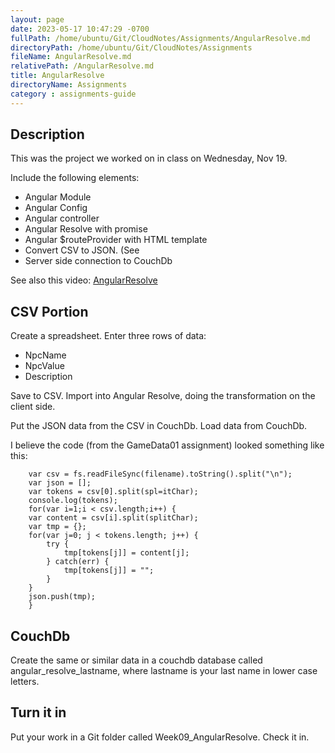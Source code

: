 ```yaml
---
layout: page
date: 2023-05-17 10:47:29 -0700
fullPath: /home/ubuntu/Git/CloudNotes/Assignments/AngularResolve.md
directoryPath: /home/ubuntu/Git/CloudNotes/Assignments
fileName: AngularResolve.md
relativePath: /AngularResolve.md
title: AngularResolve
directoryName: Assignments
category : assignments-guide
---
```


## Description

This was the project we worked on in class on Wednesday, Nov 19.

Include the following elements:

- Angular Module
- Angular Config
- Angular controller
- Angular Resolve with promise 
- Angular $routeProvider with HTML template
- Convert CSV to JSON. (See 
- Server side connection to CouchDb

See also this video: [AngularResolve](http://youtu.be/kjdpswy9xJk)

## CSV Portion

Create a spreadsheet. Enter three rows of data:

- NpcName
- NpcValue
- Description

Save to CSV. Import into Angular Resolve, doing the transformation on the client side.

Put the JSON data from the CSV in CouchDb. Load data from CouchDb.

I believe the code (from the GameData01 assignment) looked something like this:

```
    var csv = fs.readFileSync(filename).toString().split("\n");
    var json = [];
    var tokens = csv[0].split(spl=itChar);
    console.log(tokens);
    for(var i=1;i < csv.length;i++) {
	var content = csv[i].split(splitChar);
	var tmp = {};
	for(var j=0; j < tokens.length; j++) {
		try {
			tmp[tokens[j]] = content[j];
		} catch(err) {
			tmp[tokens[j]] = "";
		}
	}
	json.push(tmp);
    }
```

## CouchDb

Create the same or similar data in a couchdb database called angular_resolve_lastname, where lastname is your last name in lower case letters.

## Turn it in

Put your work in a Git folder called Week09_AngularResolve. Check it in.